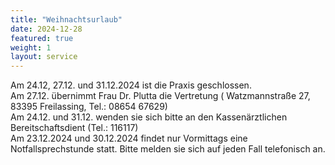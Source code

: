 ```yaml
---
title: "Weihnachtsurlaub"
date: 2024-12-28
featured: true
weight: 1
layout: service
---
```


Am 24.12, 27.12. und 31.12.2024 ist die Praxis geschlossen.  
Am 27.12. übernimmt Frau Dr. Plutta die Vertretung ( Watzmannstraße 27, 83395 Freilassing, Tel.: 08654 67629)   
Am 24.12. und 31.12. wenden sie sich bitte an den Kassenärztlichen Bereitschaftsdient (Tel.: 116117)  
Am 23.12.2024 und 30.12.2024 findet nur Vormittags eine Notfallsprechstunde statt. Bitte melden sie sich auf jeden Fall telefonisch an.  
